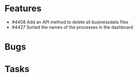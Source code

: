 # Features

- #4408 Add an API method to delete all businessdata files
- #4427 Sorted the names of the processes in the dashboard

# Bugs

# Tasks
